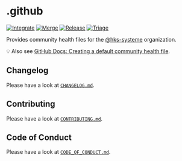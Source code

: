 # .github

[![Integrate](https://github.com/hks-systeme/.github/workflows/Integrate/badge.svg)](https://github.com/hks-systeme/.github/actions)
[![Merge](https://github.com/hks-systeme/.github/workflows/Merge/badge.svg)](https://github.com/hks-systeme/.github/actions)
[![Release](https://github.com/hks-systeme/.github/workflows/Release/badge.svg)](https://github.com/hks-systeme/.github/actions)
[![Triage](https://github.com/hks-systeme/.github/workflows/Triage/badge.svg)](https://github.com/hks-systeme/.github/actions)

Provides community health files for the [@hks-systeme](https://github.com/hks-systeme) organization.

:bulb: Also see [GitHub Docs: Creating a default community health file](https://docs.github.com/en/github/building-a-strong-community/creating-a-default-community-health-file).

## Changelog

Please have a look at [`CHANGELOG.md`](CHANGELOG.md).

## Contributing

Please have a look at [`CONTRIBUTING.md`](.github/CONTRIBUTING.md).

## Code of Conduct

Please have a look at [`CODE_OF_CONDUCT.md`](CODE_OF_CONDUCT.md).
